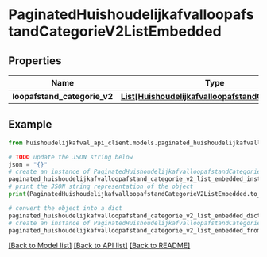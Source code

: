 # PaginatedHuishoudelijkafvalloopafstandCategorieV2ListEmbedded


## Properties

Name | Type | Description | Notes
------------ | ------------- | ------------- | -------------
**loopafstand_categorie_v2** | [**List[HuishoudelijkafvalloopafstandCategorieV2]**](HuishoudelijkafvalloopafstandCategorieV2.md) |  | [optional] 

## Example

```python
from huishoudelijkafval_api_client.models.paginated_huishoudelijkafvalloopafstand_categorie_v2_list_embedded import PaginatedHuishoudelijkafvalloopafstandCategorieV2ListEmbedded

# TODO update the JSON string below
json = "{}"
# create an instance of PaginatedHuishoudelijkafvalloopafstandCategorieV2ListEmbedded from a JSON string
paginated_huishoudelijkafvalloopafstand_categorie_v2_list_embedded_instance = PaginatedHuishoudelijkafvalloopafstandCategorieV2ListEmbedded.from_json(json)
# print the JSON string representation of the object
print(PaginatedHuishoudelijkafvalloopafstandCategorieV2ListEmbedded.to_json())

# convert the object into a dict
paginated_huishoudelijkafvalloopafstand_categorie_v2_list_embedded_dict = paginated_huishoudelijkafvalloopafstand_categorie_v2_list_embedded_instance.to_dict()
# create an instance of PaginatedHuishoudelijkafvalloopafstandCategorieV2ListEmbedded from a dict
paginated_huishoudelijkafvalloopafstand_categorie_v2_list_embedded_from_dict = PaginatedHuishoudelijkafvalloopafstandCategorieV2ListEmbedded.from_dict(paginated_huishoudelijkafvalloopafstand_categorie_v2_list_embedded_dict)
```
[[Back to Model list]](../README.md#documentation-for-models) [[Back to API list]](../README.md#documentation-for-api-endpoints) [[Back to README]](../README.md)


